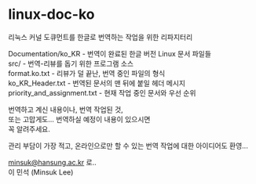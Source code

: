 linux-doc-ko
============

리눅스 커널 도큐먼트를 한글로 번역하는 작업을 위한 리파지터리

Documentation/ko_KR - 번역이 완료된 한글 버전 Linux 문서 파일들<br>
src/  - 번역-리뷰를 돕기 위한 프로그램 소스<br> 
format.ko.txt - 리뷰가 덜 끝난, 번역 중인 파일의 형식<br>
ko_KR_Header.txt - 번역된 문서의 맨 뒤에 붙일 헤더 메시지<br>
priority_and_assignment.txt - 현재 작업 중인 문서와 우선 순위<br>

번역하고 계신 내용이나, 번역 작업된 것,<br>
또는 고맙게도... 번역하실 예정이 내용이 있으시면<br>
꼭 알려주세요.<br>

관리 부담이 가장 적고, 온라인으로만 할 수 있는 번역 작업에 대한 아이디어도 환영...<br>

minsuk@hansung.ac.kr 로.. <br>
이 민석 (Minsuk Lee)

